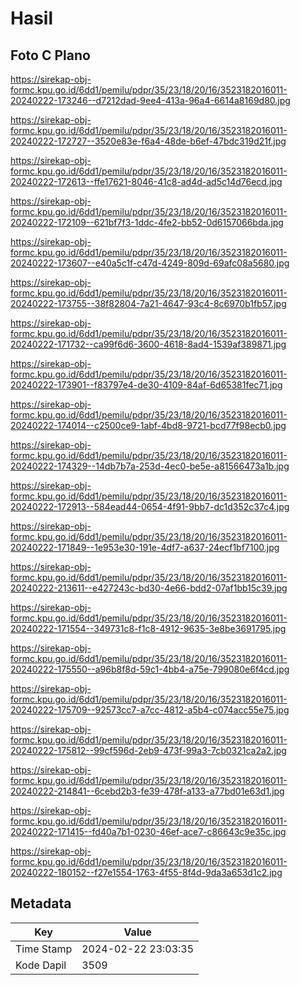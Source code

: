 # Hasil

## Foto C Plano

https://sirekap-obj-formc.kpu.go.id/6dd1/pemilu/pdpr/35/23/18/20/16/3523182016011-20240222-173246--d7212dad-9ee4-413a-96a4-6614a8169d80.jpg

https://sirekap-obj-formc.kpu.go.id/6dd1/pemilu/pdpr/35/23/18/20/16/3523182016011-20240222-172727--3520e83e-f6a4-48de-b6ef-47bdc319d21f.jpg

https://sirekap-obj-formc.kpu.go.id/6dd1/pemilu/pdpr/35/23/18/20/16/3523182016011-20240222-172613--ffe17621-8046-41c8-ad4d-ad5c14d76ecd.jpg

https://sirekap-obj-formc.kpu.go.id/6dd1/pemilu/pdpr/35/23/18/20/16/3523182016011-20240222-172109--621bf7f3-1ddc-4fe2-bb52-0d6157066bda.jpg

https://sirekap-obj-formc.kpu.go.id/6dd1/pemilu/pdpr/35/23/18/20/16/3523182016011-20240222-173607--e40a5c1f-c47d-4249-809d-69afc08a5680.jpg

https://sirekap-obj-formc.kpu.go.id/6dd1/pemilu/pdpr/35/23/18/20/16/3523182016011-20240222-173755--38f82804-7a21-4647-93c4-8c6970b1fb57.jpg

https://sirekap-obj-formc.kpu.go.id/6dd1/pemilu/pdpr/35/23/18/20/16/3523182016011-20240222-171732--ca99f6d6-3600-4618-8ad4-1539af389871.jpg

https://sirekap-obj-formc.kpu.go.id/6dd1/pemilu/pdpr/35/23/18/20/16/3523182016011-20240222-173901--f83797e4-de30-4109-84af-6d65381fec71.jpg

https://sirekap-obj-formc.kpu.go.id/6dd1/pemilu/pdpr/35/23/18/20/16/3523182016011-20240222-174014--c2500ce9-1abf-4bd8-9721-bcd77f98ecb0.jpg

https://sirekap-obj-formc.kpu.go.id/6dd1/pemilu/pdpr/35/23/18/20/16/3523182016011-20240222-174329--14db7b7a-253d-4ec0-be5e-a81566473a1b.jpg

https://sirekap-obj-formc.kpu.go.id/6dd1/pemilu/pdpr/35/23/18/20/16/3523182016011-20240222-172913--584ead44-0654-4f91-9bb7-dc1d352c37c4.jpg

https://sirekap-obj-formc.kpu.go.id/6dd1/pemilu/pdpr/35/23/18/20/16/3523182016011-20240222-171849--1e953e30-191e-4df7-a637-24ecf1bf7100.jpg

https://sirekap-obj-formc.kpu.go.id/6dd1/pemilu/pdpr/35/23/18/20/16/3523182016011-20240222-213611--e427243c-bd30-4e66-bdd2-07af1bb15c39.jpg

https://sirekap-obj-formc.kpu.go.id/6dd1/pemilu/pdpr/35/23/18/20/16/3523182016011-20240222-171554--349731c8-f1c8-4912-9635-3e8be3691795.jpg

https://sirekap-obj-formc.kpu.go.id/6dd1/pemilu/pdpr/35/23/18/20/16/3523182016011-20240222-175550--a96b8f8d-59c1-4bb4-a75e-799080e6f4cd.jpg

https://sirekap-obj-formc.kpu.go.id/6dd1/pemilu/pdpr/35/23/18/20/16/3523182016011-20240222-175709--92573cc7-a7cc-4812-a5b4-c074acc55e75.jpg

https://sirekap-obj-formc.kpu.go.id/6dd1/pemilu/pdpr/35/23/18/20/16/3523182016011-20240222-175812--99cf596d-2eb9-473f-99a3-7cb0321ca2a2.jpg

https://sirekap-obj-formc.kpu.go.id/6dd1/pemilu/pdpr/35/23/18/20/16/3523182016011-20240222-214841--6cebd2b3-fe39-478f-a133-a77bd01e63d1.jpg

https://sirekap-obj-formc.kpu.go.id/6dd1/pemilu/pdpr/35/23/18/20/16/3523182016011-20240222-171415--fd40a7b1-0230-46ef-ace7-c86643c9e35c.jpg

https://sirekap-obj-formc.kpu.go.id/6dd1/pemilu/pdpr/35/23/18/20/16/3523182016011-20240222-180152--f27e1554-1763-4f55-8f4d-9da3a653d1c2.jpg


## Metadata

| Key        | Value               |
| ---------- | ------------------- |
| Time Stamp | 2024-02-22 23:03:35 |
| Kode Dapil | 3509                |



